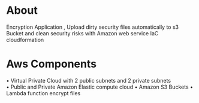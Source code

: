  # About
 
Encryption Application , Upload dirty security files automatically to s3 Bucket and clean security risks with Amazon web service IaC cloudformation

# Aws Components 

•	Virtual Private Cloud with 2 public subnets and 2 private subnets  
•	Public and Private Amazon Elastic compute cloud
•	Amazon S3 Buckets
•	Lambda function encrypt files    
